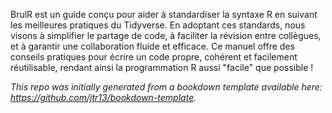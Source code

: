 BrulR est un guide conçu pour aider à standardiser la syntaxe R en suivant les meilleures pratiques du Tidyverse. En adoptant ces standards, nous visons à simplifier le partage de code, à faciliter la révision entre collègues, et à garantir une collaboration fluide et efficace. Ce manuel offre des conseils pratiques pour écrire un code propre, cohérent et facilement réutilisable, rendant ainsi la programmation R aussi "facile" que possible !

*This repo was initially generated from a bookdown template available here: https://github.com/jtr13/bookdown-template.*



